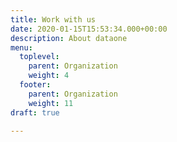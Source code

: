 ```yaml
---
title: Work with us
date: 2020-01-15T15:53:34.000+00:00
description: About dataone
menu:
  toplevel:
    parent: Organization
    weight: 4
  footer:
    parent: Organization
    weight: 11
draft: true

---
```

